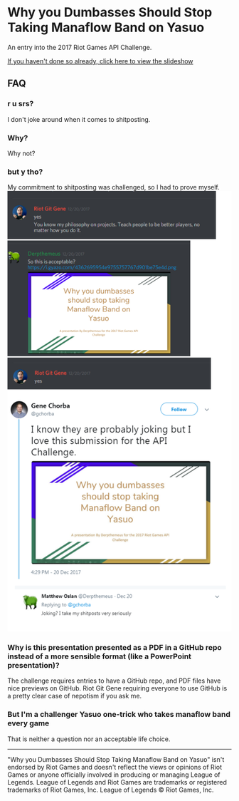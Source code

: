 # Why you Dumbasses Should Stop Taking Manaflow Band on Yasuo
An entry into the 2017 Riot Games API Challenge.

[If you haven't done so already, click here to view the slideshow](https://github.com/Derpthemeus/2017-riot-api-challenge-shitpost/blob/master/API%20Challenge%202017%20Shitpost.pdf)

## FAQ

### r u srs?
I don't joke around when it comes to shitposting.

### Why?
Why not?

### but y tho?
My commitment to shitposting was challenged, so I had to prove myself.
![A brief history of shitposting](https://github.com/Derpthemeus/2017-riot-api-challenge-shitpost/blob/master/y.png)


### Why is this presentation presented as a PDF in a GitHub repo instead of a more sensible format (like a PowerPoint presentation)?
The challenge requires entries to have a GitHub repo, and PDF files have nice previews on GitHub. Riot Git Gene requiring everyone to use GitHub is a pretty clear case of nepotism if you ask me.

### But I'm a challenger Yasuo one-trick who takes manaflow band every game
That is neither a question nor an acceptable life choice.

---
"Why you Dumbasses Should Stop Taking Manaflow Band on Yasuo" isn't endorsed by Riot Games and doesn't reflect the views or opinions of Riot Games or anyone officially involved in producing or managing League of Legends. League of Legends and Riot Games are trademarks or registered trademarks of Riot Games, Inc. League of Legends © Riot Games, Inc.
